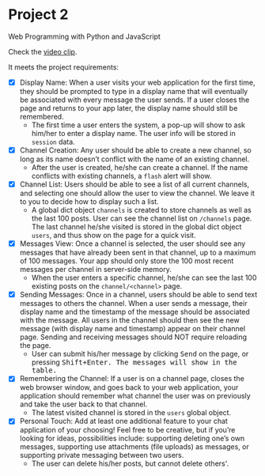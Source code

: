 # Project 2

Web Programming with Python and JavaScript

Check the [video clip]().

It meets the project requirements:

- [x] Display Name: When a user visits your web application for the first time, they should be prompted to type in a display name that will eventually be associated with every message the user sends. If a user closes the page and returns to your app later, the display name should still be remembered.
    - The first time a user enters the system, a pop-up will show to ask him/her to enter a display name. The user info will be stored in `session` data.
- [x] Channel Creation: Any user should be able to create a new channel, so long as its name doesn’t conflict with the name of an existing channel.
    - After the user is created, he/she can create a channel. If the name conflicts with existing channels, a `flash` alert will show.
- [x] Channel List: Users should be able to see a list of all current channels, and selecting one should allow the user to view the channel. We leave it to you to decide how to display such a list.
    - A global dict object `channels` is created to store channels as well as the last 100 posts. User can see the channel list on `/channels` page. The last channel he/she visited is stored in the global dict object `users`, and thus show on the page for a quick visit.
- [x] Messages View: Once a channel is selected, the user should see any messages that have already been sent in that channel, up to a maximum of 100 messages. Your app should only store the 100 most recent messages per channel in server-side memory.
    - When the user enters a specific channel, he/she can see the last 100 existing posts on the `channel/<channel>` page.
- [x] Sending Messages: Once in a channel, users should be able to send text messages to others the channel. When a user sends a message, their display name and the timestamp of the message should be associated with the message. All users in the channel should then see the new message (with display name and timestamp) appear on their channel page. Sending and receiving messages should NOT require reloading the page.
    - User can submit his/her message by clicking <kbd>Send</kbd> on the page, or pressing <kbd>Shift+Enter</kdb>. The messages will show in the table.
- [x] Remembering the Channel: If a user is on a channel page, closes the web browser window, and goes back to your web application, your application should remember what channel the user was on previously and take the user back to that channel.
    - The latest visited channel is stored in the `users` global object.
- [x] Personal Touch: Add at least one additional feature to your chat application of your choosing! Feel free to be creative, but if you’re looking for ideas, possibilities include: supporting deleting one’s own messages, supporting use attachments (file uploads) as messages, or supporting private messaging between two users.
    - The user can delete his/her posts, but cannot delete others'.